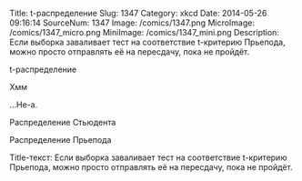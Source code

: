 Title: t-распределение 
Slug: 1347 
Category: xkcd 
Date: 2014-05-26 09:16:14 
SourceNum: 1347 
Image: /comics/1347.png 
MicroImage: /comics/1347_micro.png 
MiniImage: /comics/1347_mini.png 
Description: Если выборка заваливает тест на соответствие t-критерию Прьепода, можно просто отправлять её на пересдачу, пока не пройдёт. 

t-распределение

Хмм

…Не-а.

Распределение Стьюдента

Распределение Прьепода

Title-текст: Если выборка заваливает тест на соответствие t-критерию Прьепода, можно просто отправлять её на пересдачу, пока не пройдёт.